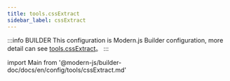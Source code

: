 ```yaml
---
title: tools.cssExtract
sidebar_label: cssExtract
---
```


:::info BUILDER
This configuration is Modern.js Builder configuration, more detail can see [tools.cssExtract](https://modernjs.dev/builder/en/api/config-tools.html#tools-cssextract)。
:::

import Main from '@modern-js/builder-doc/docs/en/config/tools/cssExtract.md'

<Main />
